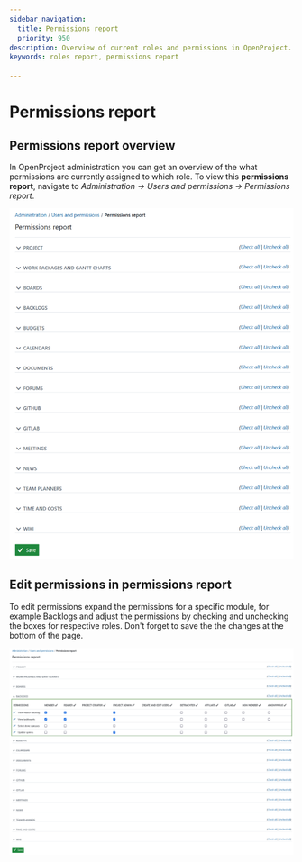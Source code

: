 ```yaml
---
sidebar_navigation:
  title: Permissions report
  priority: 950
description: Overview of current roles and permissions in OpenProject.
keywords: roles report, permissions report

---
```


# Permissions report

## Permissions report overview

In OpenProject administration you can get an overview of the what permissions are currently assigned to which role. To view this **permissions report**, navigate to *Administration -> Users and permissions -> Permissions report*. 

![Permissions report in OpenProject administration](openproject_system_admin_guide_roles_permissions_report_overview.png)

## Edit permissions in permissions report

To edit permissions expand the permissions for a specific module, for example Backlogs and adjust the permissions by checking and unchecking the boxes for respective roles. Don't forget to save the the changes at the bottom of the page.

![Edit permissions in permissions reports in OpenProject](openproject_system_admin_guide_roles_permissions_report_edit.png)
